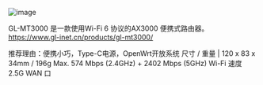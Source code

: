 ![image](https://github.com/yazipu/yazipu.github.io/assets/6688947/9eb8da44-5e11-42a5-ab2c-06c1aa74fbe6)

GL-MT3000 是一款使用Wi-Fi 6 协议的AX3000 便携式路由器。
https://www.gl-inet.cn/products/gl-mt3000/

推荐理由：便携小巧，Type-C电源，OpenWrt开放系统
尺寸 / 重量 | 120 x 83 x 34mm / 196g
Max. 574 Mbps (2.4GHz) + 2402 Mbps (5GHz) Wi-Fi 速度
2.5G WAN 口